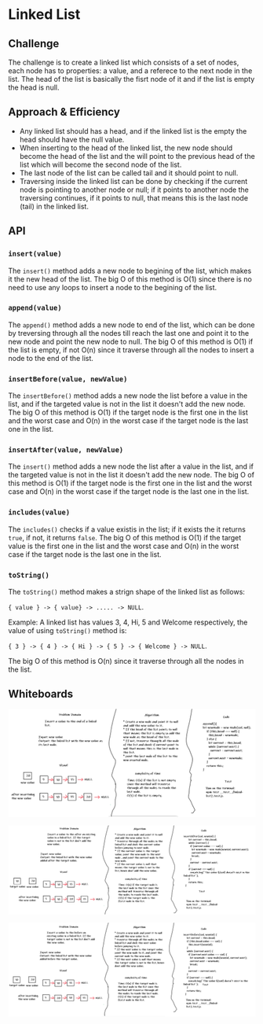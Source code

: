 # Linked List

## Challenge

The challenge is to create a linked list which consists of a set of nodes, each node has to properties: a value, and a referece to the next node in the list. The head of the list is basically the fisrt node of it and if the list is empty the head is null.

## Approach & Efficiency

* Any linked list should has a head, and if the linked list is the empty the head should have the null value.
* When inserting to the head of the linked list, the new node should become the head of the list and the will point to the previous head of the list which will become the second node of the list.
* The last node of the list can be called tail and it should point to null.
* Traversing inside the linked list can be done by checking if the current node is pointing to another node or null; if it points to another node the traversing continues, if it points to null, that means this is the last node (tail) in the linked list.

## API

### `insert(value)`

The `insert()` method adds a new node to begining of the list, which makes it the new head of the list. The big O of this method is O(1) since there is no need to use any loops to insert a node to the begining of the list.

### `append(value)`

The `append()` method adds a new node to end of the list, which can be done by treversing through all the nodes till reach the last one and point it to the new node and point the new node to null. The big O of this method is O(1) if the list is empty, if not O(n) since it traverse through all the nodes  to insert a node to the end of the list.

### `insertBefore(value, newValue)`

The `insertBefore()` method adds a new node the list before a value in the list, and if the targeted value is not in the list it doesn't add the new node. The big O of this method is O(1) if the target node is the first one in the list and the worst case and O(n) in the worst case if the target node is the last one in the list.

### `insertAfter(value, newValue)`

The `insert()` method adds a new node the list after a value in the list, and if the targeted value is not in the list it doesn't add the new node. The big O of this method is O(1) if the target node is the first one in the list and the worst case and O(n) in the worst case if the target node is the last one in the list.

### `includes(value)`

The `includes()` checks if a value existis in the list; if it exists the it returns `true`, if not, it returns `false`. The big O of this method is O(1) if the target value is the first one in the list and the worst case and O(n) in the worst case if the target node is the last one in the list.

### `toString()`

The `toString()` method makes a strign shape of the linked list as follows:

`{ value } -> { value} -> ..... -> NULL`.

Example: A linked list has values 3, 4, Hi, 5 and Welcome respectively, the value of using `toString()` method is:

`{ 3 } -> { 4 } -> { Hi } -> { 5 } -> { Welcome } -> NULL`.

The big O of this method is O(n) since it traverse through all the nodes in the list.

## Whiteboards

![append](../../assets/append.PNG)

![insertBefore](../../assets/insertAfter.PNG)

![insertAfter](../../assets/insertBefore.PNG)